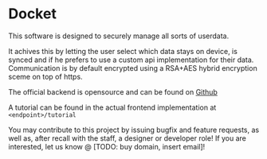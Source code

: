 # Docket

This software is designed to securely manage all sorts of userdata.

It achives this by letting the user select which data stays on device, is synced and if he prefers to use a custom api implementation for their data.
Communication is by default encrypted using a RSA+AES hybrid encryption sceme on top of https.

The official backend is opensource and can be found on [Github](https://github.com/jonasinus/docket-api)

A tutorial can be found in the actual frontend implementation at <code>&lt;endpoint&gt;/tutorial</code>

You may contribute to this project by issuing bugfix and feature requests, as well as, after recall with the staff, a designer or developer role! If you are interested, let us know @ [TODO: buy domain, insert email]!
